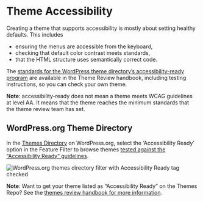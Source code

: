 # Theme Accessibility

Creating a theme that supports accessibility is mostly about setting healthy defaults. This includes

- ensuring the menus are accessible from the keyboard,
- checking that default color contrast meets standards,
- that the HTML structure uses semantically correct code.

The [standards for the WordPress theme directory’s accessibility-ready program](https://make.wordpress.org/themes/handbook/review/accessibility) are available in the Theme Review handbook, including testing instructions, so you can check your own theme.

**Note**: accessibility-ready does not mean a theme meets WCAG guidelines at level AA. It means that the theme reaches the minimum standards that the theme review team has set.

## WordPress.org Theme Directory

In the [Themes Directory](https://wordpress.org/themes/) on WordPress.org, select the ‘Accessibility Ready’ option in the Feature Filter to browse themes [tested against the “Accessibility Ready” guidelines](https://wordpress.org/themes/tags/accessibility-ready/).


![WordPress.org themes directory filter with Accessibility Ready tag checked](../assets/a11y-themes-filter.png)

**Note**: Want to get your theme listed as “Accessibility Ready” on the Themes Repo? See the [themes review handbook for more information](https://make.wordpress.org/themes/handbook/review/accessibility/). 